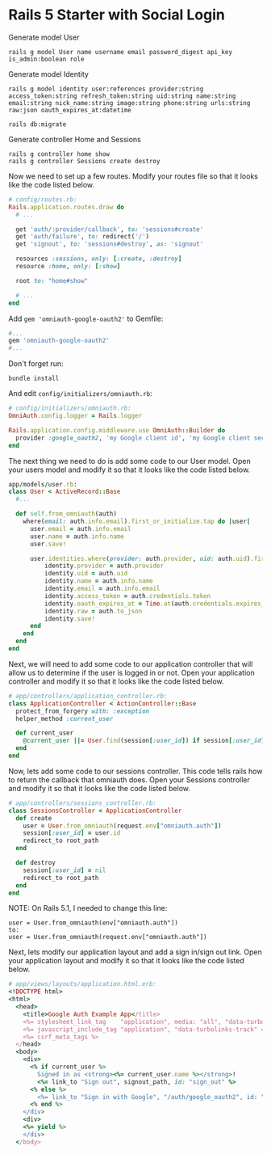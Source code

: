 # Rails 5 Starter with Social Login
Generate model User
```
rails g model User name username email password_digest api_key is_admin:boolean role
```

Generate model Identity
```
rails g model identity user:references provider:string access_token:string refresh_token:string uid:string name:string email:string nick_name:string image:string phone:string urls:string raw:json oauth_expires_at:datetime

rails db:migrate
```

Generate controller Home and Sessions
```
rails g controller home show
rails g controller Sessions create destroy
```

Now we need to set up a few routes. Modify your routes file so that it looks like the code listed below.
```ruby
# config/routes.rb:
Rails.application.routes.draw do
  # ...

  get 'auth/:provider/callback', to: 'sessions#create'
  get 'auth/failure', to: redirect('/')
  get 'signout', to: 'sessions#destroy', as: 'signout'

  resources :sessions, only: [:create, :destroy]
  resource :home, only: [:show]

  root to: "home#show"

  # ...
end
```

Add `gem 'omniauth-google-oauth2'` to Gemfile:
```ruby
#...
gem 'omniauth-google-oauth2'
#...
```
Don't forget run:
```
bundle install
```

And edit `config/initializers/omniauth.rb`:
```ruby
# config/initializers/omniauth.rb:
OmniAuth.config.logger = Rails.logger

Rails.application.config.middleware.use OmniAuth::Builder do
  provider :google_oauth2, 'my Google client id', 'my Google client secret', {client_options: {ssl: {ca_file: Rails.root.join("cacert.pem").to_s}}}
end
```

The next thing we need to do is add some code to our User model. Open your users model and modify it so that it looks like the code listed below.
```ruby
app/models/user.rb:
class User < ActiveRecord::Base
  #...

  def self.from_omniauth(auth)
    where(email: auth.info.email).first_or_initialize.tap do |user|
      user.email = auth.info.email
      user.name = auth.info.name
      user.save!

      user.identities.where(provider: auth.provider, uid: auth.uid).first_or_initialize.tap do |identity|
          identity.provider = auth.provider
          identity.uid = auth.uid
          identity.name = auth.info.name
          identity.email = auth.info.email
          identity.access_token = auth.credentials.token
          identity.oauth_expires_at = Time.at(auth.credentials.expires_at)
          identity.raw = auth.to_json
          identity.save!
      end
    end
  end
end
```

Next, we will need to add some code to our application controller that will allow us to determine if the user is logged in or not. Open your application controller and modify it so that it looks like the code listed below.
```ruby
# app/controllers/application_controller.rb:
class ApplicationController < ActionController::Base
  protect_from_forgery with: :exception
  helper_method :current_user

  def current_user
    @current_user ||= User.find(session[:user_id]) if session[:user_id]
  end
end
```

Now, lets add some code to our sessions controller. This code tells rails how to return the callback that omniauth does. Open your Sessions controller and modify it so that it looks like the code listed below.
```ruby
# app/controllers/sessions_controller.rb:
class SessionsController < ApplicationController
  def create
    user = User.from_omniauth(request.env["omniauth.auth"])
    session[:user_id] = user.id
    redirect_to root_path
  end

  def destroy
    session[:user_id] = nil
    redirect_to root_path
  end
end
```

NOTE:
On Rails 5.1, I needed to change this line:
```
user = User.from_omniauth(env["omniauth.auth"])
to:
user = User.from_omniauth(request.env["omniauth.auth"])
```

Next, lets modify our application layout and add a sign in/sign out link. Open your application layout and modify it so that it looks like the code listed below.
```ruby
# app/views/layouts/application.html.erb:
<!DOCTYPE html>
<html>
  <head>
    <title>Google Auth Example App</title>
    <%= stylesheet_link_tag    "application", media: "all", "data-turbolinks-track" => true %>
    <%= javascript_include_tag "application", "data-turbolinks-track" => true %>
    <%= csrf_meta_tags %>
  </head>
  <body>
    <div>
      <% if current_user %>
        Signed in as <strong><%= current_user.name %></strong>!
        <%= link_to "Sign out", signout_path, id: "sign_out" %>
      <% else %>
        <%= link_to "Sign in with Google", "/auth/google_oauth2", id: "sign_in" %>
      <% end %>
    </div>
    <div>
    <%= yield %>
    </div>
  </body>
```

